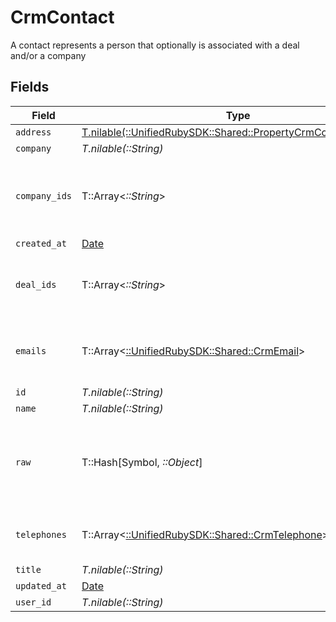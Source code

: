 # CrmContact

A contact represents a person that optionally is associated with a deal and/or a company


## Fields

| Field                                                                                                              | Type                                                                                                               | Required                                                                                                           | Description                                                                                                        |
| ------------------------------------------------------------------------------------------------------------------ | ------------------------------------------------------------------------------------------------------------------ | ------------------------------------------------------------------------------------------------------------------ | ------------------------------------------------------------------------------------------------------------------ |
| `address`                                                                                                          | [T.nilable(::UnifiedRubySDK::Shared::PropertyCrmContactAddress)](../../models/shared/propertycrmcontactaddress.md) | :heavy_minus_sign:                                                                                                 | N/A                                                                                                                |
| `company`                                                                                                          | *T.nilable(::String)*                                                                                              | :heavy_minus_sign:                                                                                                 | N/A                                                                                                                |
| `company_ids`                                                                                                      | T::Array<*::String*>                                                                                               | :heavy_minus_sign:                                                                                                 | An array of company IDs associated with this contact                                                               |
| `created_at`                                                                                                       | [Date](https://ruby-doc.org/stdlib-2.6.1/libdoc/date/rdoc/Date.html)                                               | :heavy_minus_sign:                                                                                                 | N/A                                                                                                                |
| `deal_ids`                                                                                                         | T::Array<*::String*>                                                                                               | :heavy_minus_sign:                                                                                                 | An array of deal IDs associated with this contact                                                                  |
| `emails`                                                                                                           | T::Array<[::UnifiedRubySDK::Shared::CrmEmail](../../models/shared/crmemail.md)>                                    | :heavy_minus_sign:                                                                                                 | An array of email addresses for this contact                                                                       |
| `id`                                                                                                               | *T.nilable(::String)*                                                                                              | :heavy_minus_sign:                                                                                                 | N/A                                                                                                                |
| `name`                                                                                                             | *T.nilable(::String)*                                                                                              | :heavy_minus_sign:                                                                                                 | N/A                                                                                                                |
| `raw`                                                                                                              | T::Hash[Symbol, *::Object*]                                                                                        | :heavy_minus_sign:                                                                                                 | The raw data returned by the integration for this contact                                                          |
| `telephones`                                                                                                       | T::Array<[::UnifiedRubySDK::Shared::CrmTelephone](../../models/shared/crmtelephone.md)>                            | :heavy_minus_sign:                                                                                                 | An array of telephones for this contact                                                                            |
| `title`                                                                                                            | *T.nilable(::String)*                                                                                              | :heavy_minus_sign:                                                                                                 | N/A                                                                                                                |
| `updated_at`                                                                                                       | [Date](https://ruby-doc.org/stdlib-2.6.1/libdoc/date/rdoc/Date.html)                                               | :heavy_minus_sign:                                                                                                 | N/A                                                                                                                |
| `user_id`                                                                                                          | *T.nilable(::String)*                                                                                              | :heavy_minus_sign:                                                                                                 | N/A                                                                                                                |
